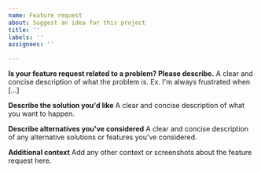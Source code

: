 ```yaml
---
name: Feature request
about: Suggest an idea for this project
title: ''
labels: ''
assignees: ''

---
```


<!-- This is given as guidelines. Feel free to remove or add sections to fit your specific issue. But please keep in mind that the more informations we have the easier it will be to fix the issue! -->

**Is your feature request related to a problem? Please describe.**
A clear and concise description of what the problem is. Ex. I'm always frustrated when [...]

**Describe the solution you'd like**
A clear and concise description of what you want to happen.

**Describe alternatives you've considered**
A clear and concise description of any alternative solutions or features you've considered.

**Additional context**
Add any other context or screenshots about the feature request here.
